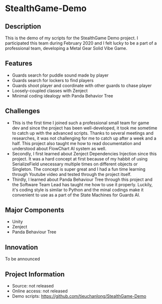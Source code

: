# StealthGame-Demo

## Description
This is the demo of my scripts for the StealthGame Demo project. I participated this team during February 2020 and I felt lucky to be a part of a professional team, developing a Metal Gear Solid Vibe Game. 

## Features
* Guards search for puddle sound made by player
* Guards search for lockers to find players
* Guards shoot player and coordinate with other guards to chase player
* Loosely-coupled classes with Zenject
* Minimal coding idealogy with Panda Behavior Tree

## Challenges
* This is the first time I joined such a professional small team for game dev and since the project has been well-developed, it took me sometime to catch up with the advanced scripts. Thanks to several meetings and researches, it was not challenging for me to catch up after a week and a half. This project also taught me how to read documentation and understood about FlowChart AI system as well.
* Secondly, I first learned about Zenject Dependencies Injection since this project. It was a hard concept at first because of my habbit of using SerializeField unecessary multiple times on different objects or Singleton. The concept is super great and I had a fun time learning through Youtube video and tested through the project itself.
* Thirdly, I learned about Panda Behaviour Tree through this project and the Software Team Lead has taught me how to use it properly. Luckily, it's coding style is similar to Python and the minal codings make it convenient to use as a part of the State Machines for Guards AI.

## Major Components
* Unity
* Zenject
* Panda Behaviour Tree

## Innovation
To be announced

## Project Information
* Source: not released
* Online access: not released
* Demo scripts: https://github.com/tieuchanlong/StealthGame-Demo
